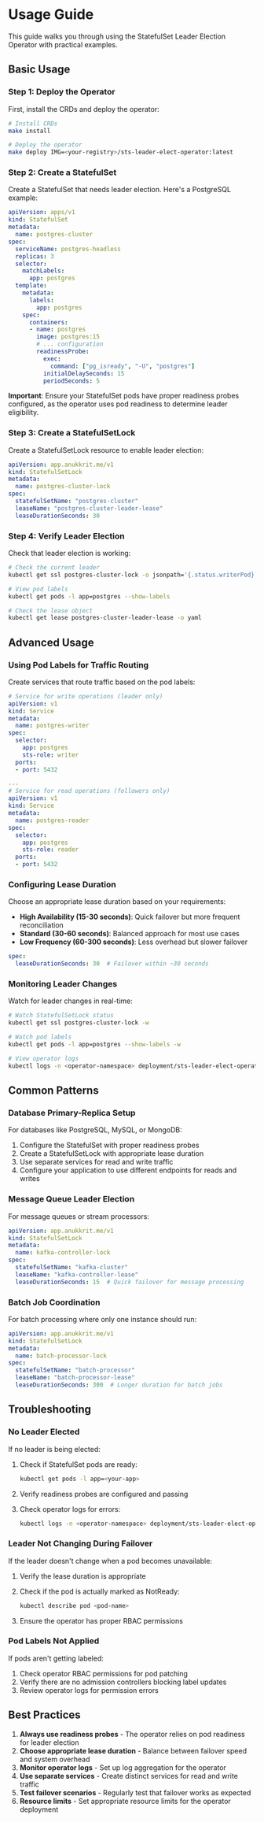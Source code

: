 # Usage Guide

This guide walks you through using the StatefulSet Leader Election Operator with practical examples.

## Basic Usage

### Step 1: Deploy the Operator

First, install the CRDs and deploy the operator:

```bash
# Install CRDs
make install

# Deploy the operator
make deploy IMG=<your-registry>/sts-leader-elect-operator:latest
```

### Step 2: Create a StatefulSet

Create a StatefulSet that needs leader election. Here's a PostgreSQL example:

```yaml
apiVersion: apps/v1
kind: StatefulSet
metadata:
  name: postgres-cluster
spec:
  serviceName: postgres-headless
  replicas: 3
  selector:
    matchLabels:
      app: postgres
  template:
    metadata:
      labels:
        app: postgres
    spec:
      containers:
      - name: postgres
        image: postgres:15
        # ... configuration
        readinessProbe:
          exec:
            command: ["pg_isready", "-U", "postgres"]
          initialDelaySeconds: 15
          periodSeconds: 5
```

**Important**: Ensure your StatefulSet pods have proper readiness probes configured, as the operator uses pod readiness to determine leader eligibility.

### Step 3: Create a StatefulSetLock

Create a StatefulSetLock resource to enable leader election:

```yaml
apiVersion: app.anukkrit.me/v1
kind: StatefulSetLock
metadata:
  name: postgres-cluster-lock
spec:
  statefulSetName: "postgres-cluster"
  leaseName: "postgres-cluster-leader-lease"
  leaseDurationSeconds: 30
```

### Step 4: Verify Leader Election

Check that leader election is working:

```bash
# Check the current leader
kubectl get ssl postgres-cluster-lock -o jsonpath='{.status.writerPod}'

# View pod labels
kubectl get pods -l app=postgres --show-labels

# Check the lease object
kubectl get lease postgres-cluster-leader-lease -o yaml
```

## Advanced Usage

### Using Pod Labels for Traffic Routing

Create services that route traffic based on the pod labels:

```yaml
# Service for write operations (leader only)
apiVersion: v1
kind: Service
metadata:
  name: postgres-writer
spec:
  selector:
    app: postgres
    sts-role: writer
  ports:
  - port: 5432

---
# Service for read operations (followers only)
apiVersion: v1
kind: Service
metadata:
  name: postgres-reader
spec:
  selector:
    app: postgres
    sts-role: reader
  ports:
  - port: 5432
```

### Configuring Lease Duration

Choose an appropriate lease duration based on your requirements:

- **High Availability (15-30 seconds)**: Quick failover but more frequent reconciliation
- **Standard (30-60 seconds)**: Balanced approach for most use cases
- **Low Frequency (60-300 seconds)**: Less overhead but slower failover

```yaml
spec:
  leaseDurationSeconds: 30  # Failover within ~30 seconds
```

### Monitoring Leader Changes

Watch for leader changes in real-time:

```bash
# Watch StatefulSetLock status
kubectl get ssl postgres-cluster-lock -w

# Watch pod labels
kubectl get pods -l app=postgres --show-labels -w

# View operator logs
kubectl logs -n <operator-namespace> deployment/sts-leader-elect-operator-controller-manager -f
```

## Common Patterns

### Database Primary-Replica Setup

For databases like PostgreSQL, MySQL, or MongoDB:

1. Configure the StatefulSet with proper readiness probes
2. Create a StatefulSetLock with appropriate lease duration
3. Use separate services for read and write traffic
4. Configure your application to use different endpoints for reads and writes

### Message Queue Leader Election

For message queues or stream processors:

```yaml
apiVersion: app.anukkrit.me/v1
kind: StatefulSetLock
metadata:
  name: kafka-controller-lock
spec:
  statefulSetName: "kafka-cluster"
  leaseName: "kafka-controller-lease"
  leaseDurationSeconds: 15  # Quick failover for message processing
```

### Batch Job Coordination

For batch processing where only one instance should run:

```yaml
apiVersion: app.anukkrit.me/v1
kind: StatefulSetLock
metadata:
  name: batch-processor-lock
spec:
  statefulSetName: "batch-processor"
  leaseName: "batch-processor-lease"
  leaseDurationSeconds: 300  # Longer duration for batch jobs
```

## Troubleshooting

### No Leader Elected

If no leader is being elected:

1. Check if StatefulSet pods are ready:
   ```bash
   kubectl get pods -l app=<your-app>
   ```

2. Verify readiness probes are configured and passing
3. Check operator logs for errors:
   ```bash
   kubectl logs -n <operator-namespace> deployment/sts-leader-elect-operator-controller-manager
   ```

### Leader Not Changing During Failover

If the leader doesn't change when a pod becomes unavailable:

1. Verify the lease duration is appropriate
2. Check if the pod is actually marked as NotReady:
   ```bash
   kubectl describe pod <pod-name>
   ```

3. Ensure the operator has proper RBAC permissions

### Pod Labels Not Applied

If pods aren't getting labeled:

1. Check operator RBAC permissions for pod patching
2. Verify there are no admission controllers blocking label updates
3. Review operator logs for permission errors

## Best Practices

1. **Always use readiness probes** - The operator relies on pod readiness for leader election
2. **Choose appropriate lease duration** - Balance between failover speed and system overhead
3. **Monitor operator logs** - Set up log aggregation for the operator
4. **Use separate services** - Create distinct services for read and write traffic
5. **Test failover scenarios** - Regularly test that failover works as expected
6. **Resource limits** - Set appropriate resource limits for the operator deployment